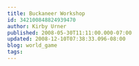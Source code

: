 ```yaml
---
title: Buckaneer Workshop
id: 342100848824939470
author: Kirby Urner
published: 2008-05-30T11:11:00.000-07:00
updated: 2008-12-10T07:38:33.096-08:00
blog: world_game
tags: 
---
```


